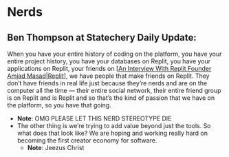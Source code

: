 # Nerds

## Ben Thompson at Statechery Daily Update:

When you have your entire history of coding on the platform, you have your entire project history, you have your databases on Replit, you have your applications on Replit, your friends on [[An Interview With Replit Founder Amjad Masad|Replit]], we have people that make friends on Replit. They don’t have friends in real life just because they’re nerds and are on the computer all the time — their entire social network, their entire friend group is on Replit and is Replit and so that’s the kind of passion that we have on the platform, so you have that going.
  * **Note**: OMG PLEASE LET THIS NERD STEREOTYPE DIE
* The other thing is we’re trying to add value beyond just the tools. So what does that look like? We are hoping and working really hard on becoming the first creator economy for software.
  * **Note**: Jeezus Christ

[//begin]: # "Autogenerated link references for markdown compatibility"
[An Interview With Replit Founder Amjad Masad|Replit]: <An Interview With Replit Founder Amjad Masad> "An Interview With Replit Founder Amjad Masad"
[//end]: # "Autogenerated link references"
